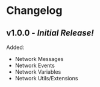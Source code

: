 ﻿# Changelog

## v1.0.0 - ***Initial Release!***

Added:

- Network Messages
- Network Events
- Network Variables
- Network Utils/Extensions